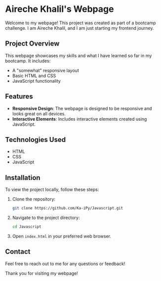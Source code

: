 # Aireche Khalil's Webpage

Welcome to my webpage! This project was created as part of a bootcamp challenge. I am Aireche Khalil, and I am just starting my frontend journey.

## Project Overview

This webpage showcases my skills and what I have learned so far in my bootcamp. It includes:

- A "somewhat" responsive layout
- Basic HTML and CSS
- JavaScript functionality

## Features

- **Responsive Design**: The webpage is designed to be responsive and looks great on all devices.
- **Interactive Elements**: Includes interactive elements created using JavaScript.

## Technologies Used

- HTML
- CSS
- JavaScript

## Installation

To view the project locally, follow these steps:

1. Clone the repository:
    ```bash
    git clone https://github.com/Ka-iPy/Javascript.git
    ```
2. Navigate to the project directory:
    ```bash
    cd Javascript
    ```
3. Open `index.html` in your preferred web browser.

## Contact

Feel free to reach out to me for any questions or feedback!

Thank you for visiting my webpage!
